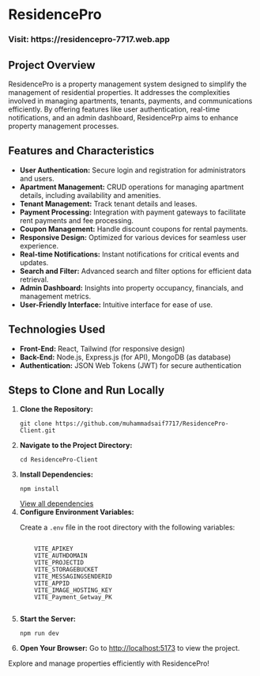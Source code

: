   <h1><strong>ResidencePro</strong></h1>

  <h3>Visit: https://residencepro-7717.web.app </h3>

  <h2><strong>Project Overview</strong></h2>
  <p>
    ResidencePro is a property management system designed to simplify the management of residential properties. 
    It addresses the complexities involved in managing apartments, tenants, payments, and communications efficiently. 
    By offering features like user authentication, real-time notifications, and an admin dashboard, ResidencePrp aims to enhance property management processes.
  </p>

  <h2><strong>Features and Characteristics</strong></h2>
  <ul>
    <li><strong>User Authentication:</strong> Secure login and registration for administrators and users.</li>
    <li><strong>Apartment Management:</strong> CRUD operations for managing apartment details, including availability and amenities.</li>
    <li><strong>Tenant Management:</strong> Track tenant details and leases.</li>
    <li><strong>Payment Processing:</strong> Integration with payment gateways to facilitate rent payments and fee processing.</li>
    <li><strong>Coupon Management:</strong> Handle discount coupons for rental payments.</li>
    <li><strong>Responsive Design:</strong> Optimized for various devices for seamless user experience.</li>
    <li><strong>Real-time Notifications:</strong> Instant notifications for critical events and updates.</li>
    <li><strong>Search and Filter:</strong> Advanced search and filter options for efficient data retrieval.</li>
    <li><strong>Admin Dashboard:</strong> Insights into property occupancy, financials, and management metrics.</li>
    <li><strong>User-Friendly Interface:</strong> Intuitive interface for ease of use.</li>
  </ul>

  <h2><strong>Technologies Used</strong></h2>
  <ul>
    <li><strong>Front-End:</strong> React, Tailwind (for responsive design)</li>
    <li><strong>Back-End:</strong> Node.js, Express.js (for API), MongoDB (as database)</li>
    <li><strong>Authentication:</strong> JSON Web Tokens (JWT) for secure authentication</li>
  </ul>

  <h2><strong>Steps to Clone and Run Locally</strong></h2>
  <ol>
    <li><strong>Clone the Repository:</strong>
      <pre><code>git clone https://github.com/muhammadsaif7717/ResidencePro-Client.git</code></pre>
    </li>
    <li><strong>Navigate to the Project Directory:</strong>
      <pre><code>cd ResidencePro-Client</code></pre>
    </li>
    <li><strong>Install Dependencies:</strong>
      <pre><code>npm install</code></pre>
      <a href='https://github.com/muhammadsaif7717/ResidencePro-Client/blob/main/package.json' target='_blank'>View all dependencies</a>
    </li>
    <li><strong>Configure Environment Variables:</strong>
      <p>Create a <code>.env</code> file in the root directory with the following variables:</p>
      <pre><code>
    VITE_APIKEY
    VITE_AUTHDOMAIN
    VITE_PROJECTID
    VITE_STORAGEBUCKET
    VITE_MESSAGINGSENDERID
    VITE_APPID
    VITE_IMAGE_HOSTING_KEY
    VITE_Payment_Getway_PK
      </code></pre>
    </li>
    <li><strong>Start the Server:</strong>
      <pre><code>npm run dev</code></pre>
    </li>
    <li><strong>Open Your Browser:</strong> Go to <a href="http://localhost:5173">http://localhost:5173</a> to view the project.</li>
  </ol>

  <p>Explore and manage properties efficiently with ResidencePro!</p>
